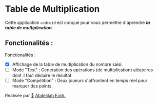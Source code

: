 # Table de Multiplication
Cette application ` android ` est conçue pour vous permettre d'aprendre _**la table de multiplication**_.

## Fonctionalités : 

Fonctionalités : 

- [x] Affichage de la table de multiplication du nombre saisi.
- [ ] Mode "Test" : Generation des opérations (de multiplication) aléatoires dont il faut déduire le résultat.
- [ ] Mode "Compétition" : Deux joueurs s'affrontent en temps réel pour marquer des points.

Réalisée par [:link:](https://github.com/Abdelilah-Falih) <ins>Abdelilah Falih.</ins>
